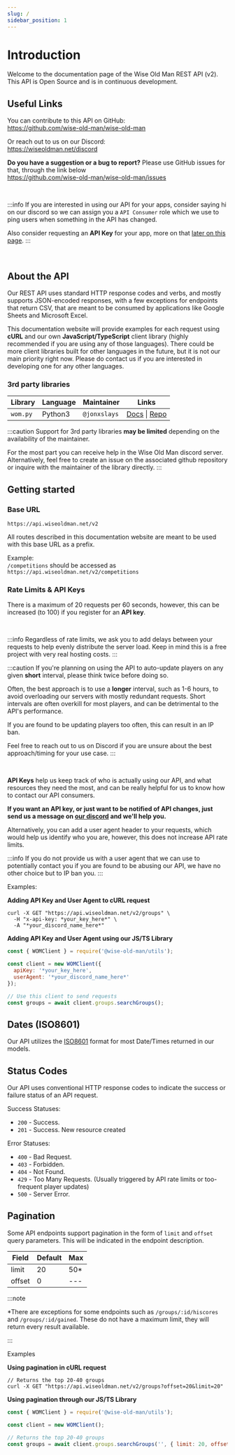 ```yaml
---
slug: /
sidebar_position: 1
---
```


# Introduction

Welcome to the documentation page of the Wise Old Man REST API (v2). This API is Open Source and is in continuous development.

## Useful Links

You can contribute to this API on GitHub: <br />
https://github.com/wise-old-man/wise-old-man

Or reach out to us on our Discord: <br />
https://wiseoldman.net/discord

**Do you have a suggestion or a bug to report?** Please use GitHub issues for that, through the link below <br />
https://github.com/wise-old-man/wise-old-man/issues

<br />

:::info
If you are interested in using our API for your apps, consider saying hi on our discord so we can assign you a `API Consumer` role which
we use to ping users when something in the API has changed.

Also consider requesting an **API Key** for your app, more on that [later on this page](/#rate-limits--api-keys).
:::

<br />

## About the API

Our REST API uses standard HTTP response codes and verbs, and mostly supports JSON-encoded responses, with a few exceptions for endpoints that return CSV, that are meant to be consumed by applications like Google Sheets and Microsoft Excel.

This documentation website will provide examples for each request using **cURL** and our own **JavaScript/TypeScript** client library (highly recommended if you are using any of those languages). There could be more client libraries built for other languages in the future, but it is not our main priority right now. Please do contact us if you are interested in developing one for any other languages.

### 3rd party libraries

| Library  | Language | Maintainer   | Links                                                                                            |
| -------- | -------- | ------------ | ------------------------------------------------------------------------------------------------ |
| `wom.py` | Python3  | `@jonxslays` | [Docs](https://jonxslays.github.io/wom.py/stable) \| [Repo](https://github.com/jonxslays/wom.py) |

:::caution
Support for 3rd party libraries **may be limited** depending on the availability of the maintainer.

For the most part you can receive help in the Wise Old Man discord server. Alternatively, feel free to
create an issue on the associated github repository or inquire with the maintainer of the library directly.
:::

## Getting started

### Base URL

```
https://api.wiseoldman.net/v2
```

All routes described in this documentation website are meant to be used with this base URL as a prefix.

Example: <br />
`/competitions` should be accessed as `https://api.wiseoldman.net/v2/competitions`

### Rate Limits & API Keys

There is a maximum of 20 requests per 60 seconds, however, this can be increased (to 100) if you register for an **API key**.

<br />

:::info
Regardless of rate limits, we ask you to add delays between your requests to help evenly distribute the server load. Keep in mind this is a free project with very real hosting costs.
:::

:::caution
If you're planning on using the API to auto-update players on any given **short** interval, please think twice before doing so.

Often, the best approach is to use a **longer** interval, such as 1-6 hours, to avoid overloading our servers with mostly redundant requests. Short intervals are often overkill for most players, and can be detrimental to the API's performance.

If you are found to be updating players too often, this can result in an IP ban.

Feel free to reach out to us on Discord if you are unsure about the best approach/timing for your use case.
:::

<br />

**API Keys** help us keep track of who is actually using our API, and what resources they need the most, and can be really helpful for us to know how to contact our API consumers.

**If you want an API key, or just want to be notified of API changes, just send us a message on [our discord](https://wiseoldman.net/discord) and we'll help you.**

Alternatively, you can add a user agent header to your requests, which would help us identify who you are, however, this does not increase API rate limits.

:::info
If you do not provide us with a user agent that we can use to potentially contact you if you are found to be abusing our API, we have no other choice but to IP ban you.
:::

Examples:

**Adding API Key and User Agent to cURL request**

```
curl -X GET "https://api.wiseoldman.net/v2/groups" \
  -H "x-api-key: *your_key_here*" \
  -A "*your_discord_name_here*"
```

**Adding API Key and User Agent using our JS/TS Library**

```javascript
const { WOMClient } = require('@wise-old-man/utils');

const client = new WOMClient({
  apiKey: '*your_key_here',
  userAgent: '*your_discord_name_here*'
});

// Use this client to send requests
const groups = await client.groups.searchGroups();
```

## Dates (ISO8601)

Our API utilizes the [ISO8601](https://en.wikipedia.org/wiki/ISO_8601) format for most Date/Times returned in our models.

## Status Codes

Our API uses conventional HTTP response codes to indicate the success or failure status of an API request.

Success Statuses:

- `200` - Success.
- `201` - Success. New resource created

Error Statuses:

- `400` - Bad Request.
- `403` - Forbidden.
- `404` - Not Found.
- `429` - Too Many Requests. (Usually triggered by API rate limits or too-frequent player updates)
- `500` - Server Error.

## Pagination

Some API endpoints support pagination in the form of `limit` and `offset` query parameters. This will be indicated in the endpoint description.

| Field  | Default | Max  |
| ------ | ------- | ---- |
| limit  | 20      | 50\* |
| offset | 0       | ---  |

:::note

\*There are exceptions for some endpoints such as `/groups/:id/hiscores` and `/groups/:id/gained`. These do not have a maximum limit, they will return every result available.

:::

Examples

**Using pagination in cURL request**

```
// Returns the top 20-40 groups
curl -X GET "https://api.wiseoldman.net/v2/groups?offset=20&limit=20"
```

**Using pagination through our JS/TS Library**

```javascript
const { WOMClient } = require('@wise-old-man/utils');

const client = new WOMClient();

// Returns the top 20-40 groups
const groups = await client.groups.searchGroups('', { limit: 20, offset: 20 });
```
